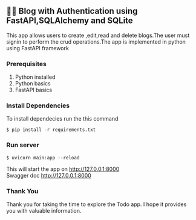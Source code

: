 ## 📔🔐	Blog with Authentication using FastAPI,SQLAlchemy and SQLite
This app allows users to create ,edit,read and delete blogs.The user must signin to perform the crud operations.The app is implemented in python using FastAPI framework
### Prerequisites
1. Python installed
2. Python basics
3. FastAPI basics
### Install Dependencies
To install dependecies run the this command
```
$ pip install -r requirements.txt
```
### Run server
```
$ uvicorn main:app --reload
```
This will start the app on http://127.0.0.1:8000 \
Swagger doc http://127.0.0.1:8000

### Thank You
Thank you for taking the time to explore the Todo app. I hope it provides you with valuable information.
